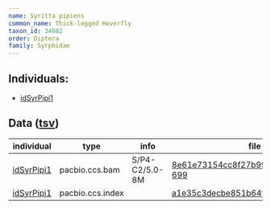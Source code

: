 ```yaml
---
name: Syritta pipiens
common_name: Thick-legged Hoverfly
taxon_id: 34682
order: Diptera
family: Syrphidae
---
```


## Individuals:

  * [idSyrPipi1](idSyrPipi1.md)

## Data ([tsv](Syritta_pipiens_data.tsv))

| individual | type | info | file |
| ---------- | ---- | ---- | ---- |
| [idSyrPipi1](idSyrPipi1.md) | pacbio.ccs.bam | S/P4-C2/5.0-8M | [8e61e73154cc8f27b991593cc2d7d8b8-699](https://darwin.cog.sanger.ac.uk/insects/Syritta_pipiens/idSyrPipi1/genomic_data/pacbio/m64097_200111_170228.ccs.bam) |
| [idSyrPipi1](idSyrPipi1.md) | pacbio.ccs.index |  | [a1e35c3decbe851b64f214db2d3674a7](https://darwin.cog.sanger.ac.uk/insects/Syritta_pipiens/idSyrPipi1/genomic_data/pacbio/m64097_200111_170228.ccs.bam.pbi) |
